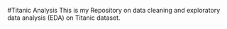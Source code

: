 #Titanic Analysis
This is my Repository on data cleaning and exploratory data analysis (EDA) on Titanic dataset.
